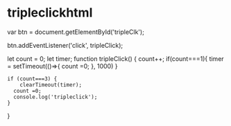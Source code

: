 # tripleclickhtml


var btn = document.getElementById('tripleClk');

btn.addEventListener('click', tripleClick);

let count = 0;
let timer;
function tripleClick() {
		count++;
    if(count===1){
    	timer = setTimeout(()=>{
      count =0;
      }, 1000)
    }
    
    if (count===3) {
    	clearTimeout(timer);
      count =0;
      console.log('tripleclick');
    }

}
